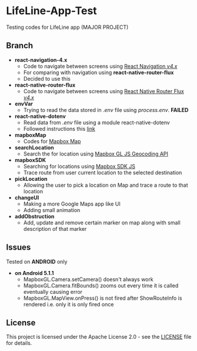# LifeLine-App-Test
Testing codes for LifeLine app (MAJOR PROJECT)

## Branch
+ **react-navigation-4.x**
  - Code to navigate between screens using [React Navigation *v4.x*](https://reactnavigation.org/)
  - For comparing with navigation using **react-native-router-flux**
  - Decided to use this
+ **react-native-router-flux**
  - Code to navigate between screens using [React Native Router Flux *v4.x*](https://github.com/aksonov/react-native-router-flux)
+ **envVar**
  - Trying to read the data stored in *.env* file using *process.env*. **FAILED**
+ **react-native-dotenv**
  - Read data from *.env* file using a module react-native-dotenv
  - Followed instructions this [link](https://levelup.gitconnected.com/how-to-gracefully-use-environment-variables-in-a-react-native-app-7f1600446116)
+ **mapboxMap**
  - Codes for [Mapbox Map](https://github.com/react-native-mapbox-gl/maps)
+ **searchLocation**
  - Search the for location using [Mapbox GL JS Geocoding API](https://docs.mapbox.com/mapbox-gl-js/example/mapbox-gl-geocoder/)
+ **mapboxSDK**
  - Searching for locations using [Mapbox SDK JS](https://github.com/mapbox/mapbox-sdk-js)
  - Trace route from user current location to the selected destination
+ **pickLocation**
  - Allowing the user to pick a location on Map and trace a route to that location
+ **changeUI**
  - Making a more Google Maps app like UI
  - Adding small animation
+ **addObstruction**
  - Add, update and remove certain marker on map along with small description of that marker

## Issues
Tested on **ANDROID** only
+ **on Android 5.1.1**
  - MapboxGL.Camera.setCamera() doesn't always work
  - MapboxGL.Camera.fitBounds() zooms out every time it is called eventually causing error
  - MapboxGL.MapView.onPress() is not fired after ShowRouteInfo is rendered i.e. only it is only fired once

## License
This project is licensed under the Apache License 2.0 - see the [LICENSE](LICENSE) file for details.
